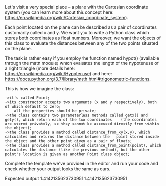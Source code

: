 Let's visit a very special place – a plane with the Cartesian coordinate system (you can learn more about this concept here: https://en.wikipedia.org/wiki/Cartesian_coordinate_system).

Each point located on the plane can be described as a pair of coordinates customarily called x and y. We want you to write a Python class which stores both coordinates as float numbers. Moreover, we want the objects of this class to evaluate the distances between any of the two points situated on the plane.

The task is rather easy if you employ the function named hypot() (available through the math module) which evaluates the length of the hypotenuse of a right triangle (more details here: https://en.wikipedia.org/wiki/Hypotenuse) and here: https://docs.python.org/3.7/library/math.html#trigonometric-functions.

This is how we imagine the class:

    ->it's called Point;
    ->its constructor accepts two arguments (x and y respectively), both of which default to zero;
        all the properties should be private;
    ->the class contains two parameterless methods called getx() and gety(), which return each of the two coordinates    (the coordinates are stored privately, so they cannot be accessed directly from within the object);
    ->the class provides a method called distance_from_xy(x,y), which calculates and returns the distance between the   point stored inside the object and the other point given as a pair of floats;
    ->the class provides a method called distance_from_point(point), which calculates the distance (like the previous method), but the other point's location is given as another Point class object;
Complete the template we've provided in the editor and run your code and check whether your output looks the same as ours.

Expected output
1.4142135623730951
1.4142135623730951